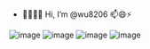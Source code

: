 - 👋👀🌱💞️ Hi, I’m @wu8206 📫😄⚡

![image](https://github.com/wu8206/wu8206/assets/160311755/5a5762db-cbc6-4541-ae38-ba5c33339bf0) 
![image](https://github.com/wu8206/wu8206/assets/160311755/cb7d9856-7e34-41c6-a437-99240c297929)
![image](https://github.com/wu8206/wu8206/assets/160311755/a1704869-74d0-4891-8e20-ac792fdd6c31)
![image](https://github.com/wu8206/wu8206/assets/160311755/cd946f67-0c03-4aae-ad38-f8da97c0aaf7)

<!---
wu8206/wu8206 is a ✨ special ✨ repository because its `README.md` (this file) appears on your GitHub profile.
You can click the Preview link to take a look at your changes.
--->
